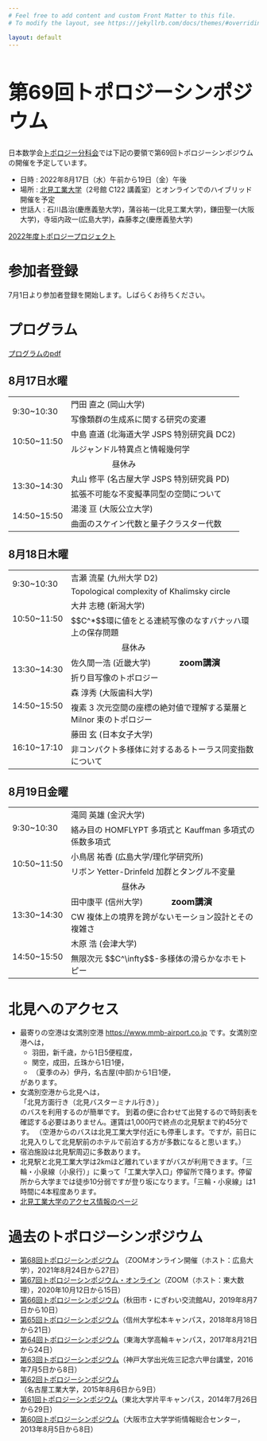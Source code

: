 ```yaml
---
# Feel free to add content and custom Front Matter to this file.
# To modify the layout, see https://jekyllrb.com/docs/themes/#overriding-theme-defaults

layout: default
---
```


<script type="text/javascript" src="http://cdn.mathjax.org/mathjax/latest/MathJax.js?config=TeX-AMS-MML_HTMLorMML"></script>

<h1 style="font-size: 40px">第69回トポロジーシンポジウム</h1>

日本数学会[トポロジー分科会](https://www.mathsoc.jp/section/topology/)では下記の要領で第69回トポロジーシンポジウムの開催を予定しています。
- 日時 : 2022年8月17日（水）午前から19日（金）午後
- 場所 : [北見工業大学](https://www.kitami-it.ac.jp)（2号館 C122 講義室）とオンラインでのハイブリッド開催を予定
- 世話人 : 石川昌治(慶應義塾大学)，蒲谷祐一(北見工業大学)，鎌田聖一(大阪大学)，寺垣内政一(広島大学)，森藤孝之(慶應義塾大学)

<a href="https://www.mathsoc.jp/section/topology/topoproj/2022.html">2022年度トポロジープロジェクト</a>

# 参加者登録
7月1日より参加者登録を開始します。しばらくお待ちください。

# プログラム
<a href="https://drive.google.com/file/d/1pZKnUXha41sEf9aO1B6ysHnXADbx7ibC/view?usp=sharing">プログラムのpdf</a>
## 8月17日水曜
<table>
<tr>
<td rowspan="2" width="90em">9:30~10:30</td>
<td>門田 直之 (岡山大学)</td>
</tr>
<tr>
<td>写像類群の生成系に関する研究の変遷</td>
</tr>

<tr>
<td rowspan="2" width="90em">10:50~11:50</td>
<td>中島 直道 (北海道大学 JSPS 特別研究員 DC2)</td>
</tr>
<tr>
<td>ルジャンドル特異点と情報幾何学</td>
</tr>

<tr><td colspan="3" style="text-align:center;">昼休み</td></tr>
<tr></tr>

<tr>
<td rowspan="2" width="90em">13:30~14:30</td>
<td>丸山 修平 (名古屋大学 JSPS 特別研究員 PD)</td>
</tr>
<tr>
<td>拡張不可能な不変擬準同型の空間について</td>
</tr>

<tr>
<td rowspan="2" width="90em">14:50~15:50</td>
<td>湯淺 亘 (大阪公立大学)</td>
</tr>
<tr>
<td>曲面のスケイン代数と量子クラスター代数</td>
</tr>
</table>

## 8月18日木曜
<table>
<tr>
<td rowspan="2" width="90em">9:30~10:30</td>
<td>吉瀬 流星 (九州大学 D2)</td>
</tr>
<tr>
<td>Topological complexity of Khalimsky circle</td>
</tr>

<tr>
<td rowspan="2" width="90em">10:50~11:50</td>
<td>大井 志穂 (新潟大学)</td>
</tr>
<tr>
<td>$$C^*$$環に値をとる連続写像のなすバナッハ環上の保存問題</td>
</tr>

<tr><td colspan="3" style="text-align:center;">昼休み</td></tr>
<tr></tr>

<tr>
<td rowspan="2" width="90em">13:30~14:30</td>
<td>佐久間一浩 (近畿大学) 
<span style="margin-left:3em; font-weight:bold; font-size:1.1em;">zoom講演</span></td>
</tr>
<tr>
<td> 折り目写像のトポロジー</td>
</tr>

<tr>
<td rowspan="2" width="90em">14:50~15:50</td>
<td>森 淳秀 (大阪歯科大学)</td>
</tr>
<tr>
<td>複素 3 次元空間の座標の絶対値で理解する葉層と Milnor 束のトポロジー</td>
</tr>

<tr>
<td rowspan="2" width="90em">16:10~17:10</td>
<td>藤田 玄 (日本女子大学)</td>
</tr>
<tr>
<td>非コンパクト多様体に対するあるトーラス同変指数について</td>
</tr>
</table>

## 8月19日金曜
<table>
<tr>
<td rowspan="2" width="90em">9:30~10:30</td>
<td>滝岡 英雄 (金沢大学)</td>
</tr>
<tr>
<td>絡み目の HOMFLYPT 多項式と Kauffman 多項式の係数多項式</td>
</tr>

<tr>
<td rowspan="2" width="90em">10:50~11:50</td>
<td>小鳥居 祐香 (広島大学/理化学研究所)</td>
</tr>
<tr>
<td>リボン Yetter-Drinfeld 加群とタングル不変量</td>
</tr>

<tr><td colspan="3" style="text-align:center;">昼休み</td></tr>
<tr></tr>

<tr>
<td rowspan="2" width="90em">13:30~14:30</td>
<td>田中康平 (信州大学)
<span style="margin-left:3em; font-weight:bold; font-size:1.1em;">zoom講演</span>
</td>
</tr>
<tr>
<td>CW 複体上の境界を跨がないモーション設計とその複雑さ</td>
</tr>

<tr>
<td rowspan="2" width="90em">14:50~15:50</td>
<td>木原 浩 (会津大学)</td>
</tr>
<tr>
<td>無限次元 $$C^\infty$$-多様体の滑らかなホモトピー</td>
</tr>
</table>

# 北見へのアクセス
<ul>
<li>最寄りの空港は女満別空港 <a href="https://www.mmb-airport.co.jp">https://www.mmb-airport.co.jp</a> です。女満別空港へは，
 <ul>			     
  <li>羽田，新千歳，から1日5便程度，</li>
  <li>関空，成田，丘珠から1日1便，</li>
  <li>（夏季のみ）伊丹，名古屋(中部)から1日1便，</li>
 </ul>
 があります。
</li>
<li>女満別空港から北見へは，<br>
「北見方面行き（北見バスターミナル行き）」<br>
のバスを利用するのが簡単です。
到着の便に合わせて出発するので時刻表を確認する必要はありません。運賃は1,000円で終点の北見駅まで約45分です。
（空港からのバスは北見工業大学付近にも停車します。ですが，前日に北見入りして北見駅前のホテルで前泊する方が多数になると思います。）</li>
<li>宿泊施設は北見駅周辺に多数あります。</li>
<li>北見駅と北見工業大学は2kmほど離れていますがバスが利用できます。「三輪・小泉線（小泉行）」に乗って「工業大学入口」停留所で降ります。停留所から大学までは徒歩10分弱ですが登り坂になります。「三輪・小泉線」は1時間に4本程度あります。
</li>
<li><a href="https://www.kitami-it.ac.jp/access/">北見工業大学のアクセス情報のページ</a></li>
</ul>


# 過去のトポロジーシンポジウム
- <a href="https://kabayayuichi.github.io/ts2021/">第68回トポロジーシンポジウム</a>
（ZOOMオンライン開催（ホスト：広島大学），2021年8月24日から27日）
- <a href="https://sites.google.com/view/topologysymposium2020msj/home">第67回トポロジーシンポジウム・オンライン</a>（ZOOM（ホスト：東大数理），2020年10月12日から15日）
- <a href="http://www.math.akita-u.ac.jp/ts2019/">第66回トポロジーシンポジウム</a>（秋田市・にぎわい交流館AU，2019年8月7日から10日）
- <a href="https://sites.google.com/view/topologysymposium2018">第65回トポロジーシンポジウム</a>（信州大学松本キャンパス，2018年8月18日から21日）
- <a href="http://www.sm.u-tokai.ac.jp/~topology/">第64回トポロジーシンポジウム</a>（東海大学高輪キャンパス，2017年8月21日から24日）
- <a href="http://www.math.kobe-u.ac.jp/HOME/saji/math/conf2016/topsymp/">第63回トポロジーシンポジウム</a>（神戸大学出光佐三記念六甲台講堂，2016年7月5日から8日）
- <a href="http://link.web.nitech.ac.jp/tops2015.html">第62回トポロジーシンポジウム</a>（名古屋工業大学，2015年8月6日から9日）
- <a href="http://www.math.tohoku.ac.jp/%7Eishikawa/topology_symposium/">第61回トポロジーシンポジウム</a>（東北大学片平キャンパス，2014年7月26日から29日）
- <a href="https://www.sci.osaka-cu.ac.jp/math/OCAMI/symposium/toposympo2013/sympo2013.html">第60回トポロジーシンポジウム</a>（大阪市立大学学術情報総合センター，2013年8月5日から8日）
